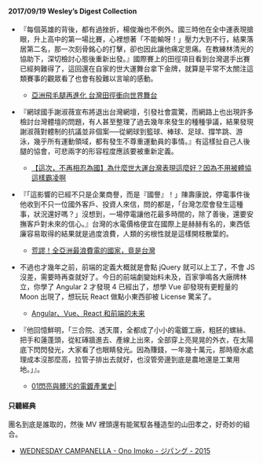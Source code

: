 #### 2017/09/19 Wesley’s Digest Collection

- 『每個英雄的背後，都有過挫折，楊俊瀚也不例外。國三時他在全中運表現搶眼，升上高中的第一場比賽，心裡想著「不能輸呀！」壓力大到不行，結果落居第二名，那一次刻骨銘心的打擊，卻也因此讓他痛定思痛。在教練林清光的協助下，深切檢討心態後重新出發。』國際賽上的田徑項目看到台灣選手出賽已經夠難得了，這回還在自家的世大運舞台拿下金牌，就算是平常不太關注這類賽事的觀眾看了也會有股難以言喻的感動。
  - [亞洲飛毛腿再進化 台灣田徑衝向世界舞台](https://www.gvm.com.tw/article.html?id=22392%3Fid%3D39320&utm_source=FB&utm_medium=webonly&utm_campaign=20170824_2100)
  
- 『網球國手謝淑薇宣布將退出台灣網壇，引發社會震驚，而網路上也出現許多檢討台灣體壇的問題，有人甚至整理了過去幾年來發生的種種爭議，結果發現謝淑薇對體制的抗議並非個案──從網球到籃球、棒球、足球、撐竿跳、游泳，幾乎所有運動領域，都有發生不尊重運動員的事情。』有這樣扯自己人後腿的協會，可悲兩字的形容程度應該要被重新定義。
  - [【這次，不再相忍為國】為什麼世大運台灣表現這麼好？因為不用被體協這樣霸凌啊](https://buzzorange.com/2016/08/05/sport-issue/)
  
- 『「這影響的已經不只是企業商譽，而是『國譽』！」陳壽康說，停電事件後他收到不只一位國外客戶、投資人來信，問的都是，「台灣怎麼會發生這種事，狀況還好嗎？」沒想到，一場停電讓他花最多時間的，除了善後，還要安撫客戶對未來的信心。』台灣的水電價格便宜在國際上是赫赫有名的，東西低廉容易取得的結果就是過度浪費，人類的劣根性就是這樣開枝散葉的。
  - [荒謬！全亞洲最浪費電的國家，竟是台灣](https://www.inside.com.tw/2017/08/25/waste-electricity-the-most-inasi-is-taiwan)
  
- 不過也才幾年之前，前端的定義大概就是會點 jQuery 就可以上工了，不會 JS 沒差，需要時再查就好了。今日的前端劇變始料未及，百家爭鳴各大廠牌林立，你學了 Angular 2 才發現 4 已經出了，想學 Vue 卻發現有更輕量的 Moon 出現了，想玩玩 React 做點小東西卻被 License 驚呆了。
  - [Angular、Vue、React 和前端的未来](https://zhuanlan.zhihu.com/p/28357490?utm_content=bufferb3f7b&utm_medium=social&utm_source=facebook.com&utm_campaign=buffer)


- 『他回憶鮮明，「三合院、透天厝，全都成了小小的電鍍工廠，粗胚的螺絲、把手和蓮蓬頭，從紅磚牆進去、產線上出來，全部穿上亮晃晃的外衣，在太陽底下閃閃發光，大家看了也眼睛發光。因為賺錢，一年幾十萬元，那時廢水處理成本沒那麼高，拉管子排出去就好，也沒管旁邊到底是農地還是工業用地。」』。
  - [01閃亮與髒污的電鍍產業史|](https://www.newsmarket.com.tw/electroplating/ch01/)





#### 只聽經典
團名到底是誰取的，然後 MV 裡頭還有能駕馭各種造型的山田孝之，好奇妙的組合。
- [WEDNESDAY CAMPANELLA - Ono Imoko - ジパング - 2015](https://www.youtube.com/watch?v=iXREolaN934&list=PL9do701rCbQzwjmlebZffsYM4mVw44SrJ&index=170)